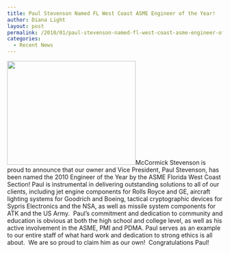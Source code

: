 ```yaml
---
title: Paul Stevenson Named FL West Coast ASME Engineer of the Year!
author: Diana Light
layout: post
permalink: /2010/01/paul-stevenson-named-fl-west-coast-asme-engineer-of-the-year/
categories:
  - Recent News
---
```

<img class="alignright size-medium wp-image-455" title="Paul EoY" src="http://mccst.com/wp-content/uploads/2011/04/Paul-EoY1-300x243.jpg" alt="" width="300" height="243" />McCormick Stevenson is proud to announce that our owner and Vice President, Paul Stevenson, has been named the 2010 Engineer of the Year by the ASME Florida West Coast Section! Paul is instrumental in delivering outstanding solutions to all of our clients, including jet engine components for Rolls Royce and GE, aircraft lighting systems for Goodrich and Boeing, tactical cryptographic devices for Sypris Electronics and the NSA, as well as missile system components for ATK and the US Army.  Paul’s commitment and dedication to community and education is obvious at both the high school and college level, as well as his active involvement in the ASME, PMI and PDMA. Paul serves as an example to our entire staff of what hard work and dedication to strong ethics is all about.  We are so proud to claim him as our own!  Congratulations Paul!